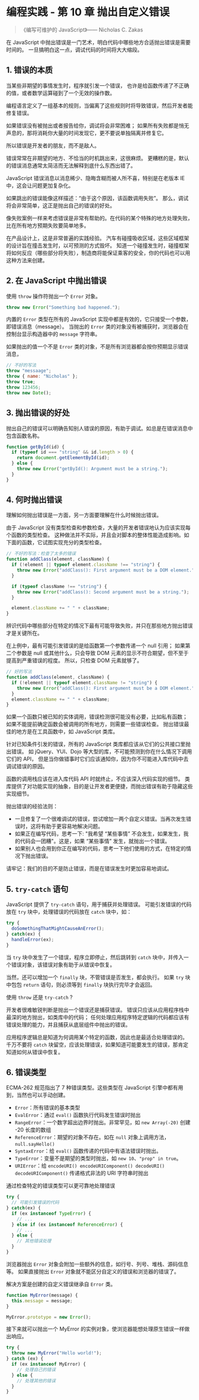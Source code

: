 # 编程实践 - 第 10 章 抛出自定义错误

>《编写可维护的 JavaScript》—— Nicholas C. Zakas

在 JavaScript 中抛出错误是一门艺术，明白代码中哪些地方合适抛出错误是需要时间的。
一旦搞明白这一点，调试代码的时间将大大缩段。

## 1. 错误的本质

当某些非期望的事情发生时，程序就引发一个错误，
也许是给函数传递了不正确的值，或者数学运算碰到了一个无效的操作数。

编程语言定义了一组基本的规则，当偏离了这些规则时将导致错误，然后开发者能修复错误。

如果错误没有被抛出或者报告给你，调试将会非常困难；
如果所有失败都是悄无声息的，那将消耗你大量的时间发现它，更不要说单独隔离并修复它。

所以错误是开发者的朋友，而不是敌人。

错误常常在非期望的地方、不恰当的时机跳出来，这很麻烦。
更糟糕的是，默认的错误消息通常太简洁而无法解释到底什么东西出错了。

JavaScript 错误消息以消息稀少、隐晦含糊而被人所不喜，特别是在老版本 IE 中，这会让问题更加复杂化。

如果跳出的错误能像这样描述：“由于这个原因，该函数调用失败”。
那么，调试将会非常简单，这正是抛出自己的错误的好处。

像失败案例一样来考虑错误是非常有帮助的。在代码的某个特殊的地方处理失败，比在所有地方预期失败要简单地多。

在产品设计上，这是非常普遍的实践经验。
汽车有碰撞吸收区域，这些区域框架的设计旨在撞击发生时，以可预测的方式毁坏。
知道一个碰撞发生时，碰撞框架将如何反应（哪些部分将失败），制造商将能保证乘客的安全，你的代码也可以用这种方法来创建。

## 2. 在 JavaScript 中抛出错误

使用 `throw` 操作符抛出一个 `Error` 对象。

```javascript
throw new Error("Something bad happened.");
```

内置的 `Error` 类型在所有的 JavaScript 实现中都是有效的，它只接受一个参数，即错误消息（message）。
当抛出的 `Error` 类的对象没有被捕获时，浏览器会在控制台显示构造器中的 `message` 字符串。

如果抛出的值一个不是 `Error` 类的对象，不是所有浏览器都会按你预期显示错误消息，

```javascript
// 不好的写法
throw "messaage";
throw { name: "Nicholas" };
throw true;
throw 123456;
throw new Date();
```

## 3. 抛出错误的好处

抛出自己的错误可以明确告知别人错误的原因，有助于调试。如总是在错误消息中包含函数名称。

```javascript
function getById(id) {
  if (typeof id === "string" && id.length > 0) {
    return document.getElementById(id);
  } else {
    throw new Error("getById(): Argument must be a string.");
  }
}
```

## 4. 何时抛出错误

理解如何抛出错误是一方面，另一方面要理解在什么时候抛出错误。

由于 JavaScript 没有类型检查和参数检查，大量的开发者错误地认为应该实现每个函数的类型检查。
这种做法并不实际，并且会对脚本的整体性能造成影响。如下面的函数，它试图实现充分的类型检查。

```javascript
// 不好的写法：检查了太多的错误
function addClass(element, className) {
  if (!element || typeof element.className !== "string") {
    throw new Error("addClass(): First argument must be a DOM element.");
  }

  if (typeof className !== "string") {
    throw new Error("addClass(): Second argument must be a string.");
  }

  element.className += " " + className;
}
```

辨识代码中哪些部分在特定的情况下最有可能导致失败，并只在那些地方抛出错误才是关键所在。

在上例中，最有可能引发错误的是给函数第一个参数传递一个 null 引用；
如果第二个参数是 null 或其他什么，只会导致 DOM 元素的显示不符合期望，但不至于提高到严重错误的程度。
所以，只检查 DOM 元素就够了。

```javascript
// 好的写法
function addClass(element, className) {
  if (!element || typeof element.className != "string") {
    throw new Error("addClass(): First argument must be a DOM element.");
  }
  element.className += " " + className;
}
```

如果一个函数只被已知的实体调用，错误检测很可能没有必要，比如私有函数；
如果不能提前确定函数会被调用的所有地方，则需要一些错误检查。
抛出错误最佳的地方是在工具函数中，如 JavaScript 类库。

针对已知条件引发的错误，所有的 JavaScript 类库都应该从它们的公共接口里抛出错误。
如 jQuery、YUI、Dojo 等大型的库，不可能预测到你在什么情况下调用它们的 API，
但是当你做错事时它们应该通知你，因为你不可能进入库代码中去调试错误的原因。

函数的调用栈应该在进入库代码 API 时就终止，不应该深入代码实现的细节。
类库提供了对功能实现的抽象，目的是让开发者更便捷，而抛出错误有助于隐藏这些实现细节。

抛出错误的经验法则：

* 一旦修复了一个很难调试的错误，尝试增加一两个自定义错误。当再次发生错误时，这将有助于更容易地解决问题。
* 如果正在编写代码，思考一下: "我希望 “某些事情” 不会发生，如果发生，我的代码会一团糟"。这是，如果 “某些事情” 发生，就抛出一个错误。
* 如果别人也会用到你正在编写的代码，思考一下他们使用的方式，在特定的情况下抛出错误。

请牢记：我们的目的不是防止错误，而是在错误发生时更加容易地调试。

## 5. `try-catch` 语句

JavaScript 提供了 `try-catch` 语句，用于捕获并处理错误。
可能引发错误的代码放在 `try` 块中，处理错误的代码放在 `catch` 块中，如：

```javascript
try {
  doSomethingThatMightCauseAnError();
} catch(ex) {
  handleError(ex);
}
```

当 `try` 块中发生了一个错误，程序立即停止，然后跳转到 `catch` 块中，并传入一个错误对象，该错误对象有助于从错误中恢复。

当然，还可以增加一个 `finally` 块，不管错误是否发生，都会执行。
如果 `try` 块中包包 `return` 语句，则必须等到 `finally` 块执行完毕才会返回。

使用 `throw` 还是 `try-catch` ?

开发者很难敏锐判断是抛出一个错误还是捕获错误。
错误只应该从应用程序栈中最深的地方抛出，如类库中的代码；
任何处理应用程序特定逻辑的代码都应该有错误处理的能力，并且捕获从底层组件中抛出的错误。

应用程序逻辑总是知道为何调用某个特定的函数，因此也是最适合处理错误的。
千万不要将 `catch` 块留空，应该处理错误，如果知道可能要发生的错误，那肯定知道如何从错误中恢复。

## 6. 错误类型

ECMA-262 规范指出了 7 种错误类型。这些类型在 JavaScript 引擎中都有用到，当然也可以手动创建。

* `Error`：所有错误的基本类型
* `EvalError`：通过 `eval()` 函数执行代码发生错误时抛出
* `RangeError`：一个数字超出边界时抛出。非常罕见，如 `new Array(-20)` 创建 -20 长度的数组
* `ReferenceError`：期望的对象不存在。如在 `null` 对象上调用方法，`null.sayHello()`
* `SyntaxError`：给 `eval()` 函数传递的代码中有语法错误时抛出。
* `TypeError`：变量不是期望的类型时抛出，如 `new 10`、`"prop" in true`。
* `URIError`：给 `encodeURI() encodeURIComponent() decodeURI() decodeURIComponent()` 传递格式非法的 URI 字符串时抛出

通过检查特定的错误类型可以更可靠地处理错误

```javascript
try {
  // 可能引发错误的代码
} catch(ex) {
  if (ex instanceof TypeError) {
    // ...
  } else if (ex instanceof ReferenceError) {
    // ...
  } else {
    // 其他错误处理
  }
}
```

浏览器抛出 `Error` 对象会附加一些额外的信息，如行号、列号、堆栈、源码信息等。
如果直接抛出 `Error` 对象就不能区分自定义的错误和浏览器的错误了。

解决方案是创建的自定义错误继承自 `Error` 类。

```javascript
function MyError(message) {
  this.message = message;
}

MyError.prototype = new Error();
```

接下来就可以抛出一个 MyError 的实例对象，使浏览器能想处理原生错误一样做出响应。

```javascript
try {
  throw new MyError("Hello world!");
} catch (ex) {
  if (ex instanceof MyError) {
    // 处理自己的错误
  } else {
    // 处理其他的错误
  }
}
```